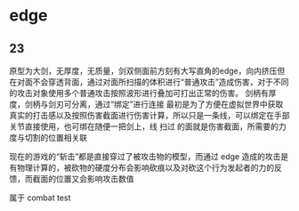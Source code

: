 # edge
## 23  
原型为大剑，无厚度，无质量，剑双侧面前方刻有大写直角的edge，向内挤压但在对面不会穿透背面，通过对面所扫描的体积进行“普通攻击”造成伤害，对于不同的攻击对象使用多个普通攻击按照波形进行叠加可打出正常的伤害。
剑柄有厚度，剑柄与剑刃可分离，通过“绑定”进行连接
最初是为了方便在虚拟世界中获取真实的打击感以及按照伤害截面进行伤害计算，所以只是一条线，可以绑定在手部关节直接使用，也可绑在随便一把剑上，线 扫过 的面就是伤害截面，所需要的力度与切割的位置相关联

现在的游戏的“斩击”都是直接穿过了被攻击物的模型，而通过 edge 造成的攻击是有物理计算的，被砍物的硬度分布会影响砍痕以及对砍这个行为发起者的力的反馈，而截面的位置又会影响攻击数值

属于 combat test
